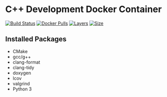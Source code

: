 # C++ Development Docker Container

[![Build Status](https://travis-ci.org/MaKeAppDev/docker-cpp-dev.svg?branch=master)](https://travis-ci.org/MaKeAppDev/docker-cpp-dev)
[![Docker Pulls](https://img.shields.io/docker/pulls/makeappdev/cpp-dev.svg)](https://hub.docker.com/r/makeappdev/cpp-dev/)
[![Layers](https://shields.beevelop.com/docker/image/layers/makeappdev/cpp-dev/latest.svg)](https://hub.docker.com/r/makeappdev/cpp-dev/builds)
[![Size](https://shields.beevelop.com/docker/image/image-size/makeappdev/cpp-dev/latest.svg)](https://hub.docker.com/r/makeappdev/cpp-dev/tags)

## Installed Packages

- CMake
- gcc/g++
- clang-format
- clang-tidy
- doxygen
- lcov
- valgrind
- Python 3

